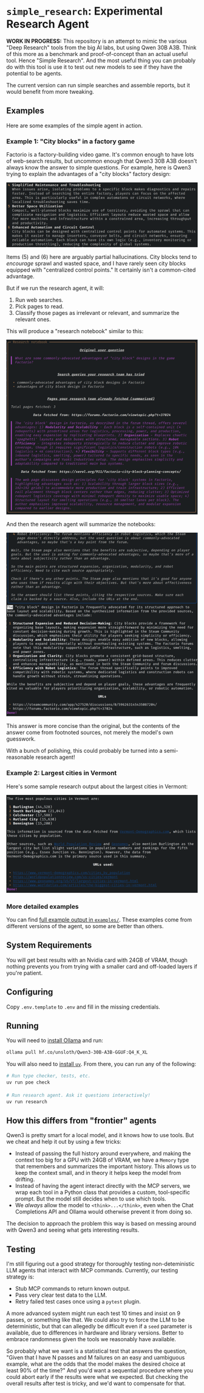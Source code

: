 # `simple_research`: Experimental Research Agent

**WORK IN PROGRESS:** This repository is an attempt to mimic the various "Deep Research" tools from the big AI labs, but using Qwen 30B A3B. Think of this more as a benchmark and proof-of-concept than an actual useful tool. Hence "Simple Research". And the most useful thing you can probably do with this tool is use it to test out new models to see if they have the potential to be agents.

The current version can run simple searches and assemble reports, but it would benefit from more tweaking.

## Examples

Here are some examples of the simple agent in action.

### Example 1: "City blocks" in a factory game

Factorio is a factory-building video game. It's common enough to have lots of web-search results, but uncommon enough that Qwen3 30B A3B doesn't always know the answer to simple questions. For example, here is Qwen3 trying to explain the advantages of a "city blocks" factory design:

![Factorio city block baseline knowledge](./docs/factorio-3-baseline.png)

Items (5) and (6) here are arguably  partial hallucinations. City blocks tend to _encourage_ sprawl and wasted space, and I have rarely seen city blocks equipped with "centralized control points." It certainly isn't a common-cited advantage.

But if we run the research agent, it will:

1. Run web searches.
2. Pick pages to read.
3. Classify those pages as irrelevant or relevant, and summarize the relevant ones.

This will produce a "research notebook" similar to this:

![Factorio city block research notebook, with two sources](./docs/factorio-3-final-notebook.png)

And then the research agent will summarize the notebooks:

![Factorio city block final output](./docs/factorio-2-results.webp)

This answer is more concise than the original, but the contents of the answer come from footnoted sources, not merely the model's own guesswork.

With a bunch of polishing, this could probably be turned into a semi-reasonable research agent!

### Example 2: Largest cities in Vermont

Here's some sample research output about the largest cities in Vermont:

![Top 5 cities in Vermont, research report](./docs/vermont-top-5.png)

### More detailed examples

You can find [full example output in `examples/`](./examples/). These examples come from different versions of the agent, so some are better than others.

## System Requirements

You will get best results with an Nvidia card with 24GB of VRAM, though nothing prevents you from trying with a smaller card and off-loaded layers if you're patient.

## Configuring

Copy `.env.template` to `.env` and fill in the missing credentials.

## Running

You will need to [install Ollama](https://ollama.com/) and run:

```sh
ollama pull hf.co/unsloth/Qwen3-30B-A3B-GGUF:Q4_K_XL
```

You will also need to [install `uv`](https://docs.astral.sh/uv/getting-started/installation/). From there, you can run any of the following:

```sh
# Run type checker, tests, etc.
uv run poe check

# Run research agent. Ask it questions interactively!
uv run research
```

## How this differs from "frontier" agents

Qwen3 is pretty smart for a local model, and it knows how to use tools. But we cheat and help it out by using a few tricks:

- Instead of passing the full history around everywhere, and making the context too big for a GPU with 24GB of VRAM, we have a `Memory` type that remembers and summarizes the important history. This allows us to keep the context small, and in theory it helps keep the model from drifting.
- Instead of having the agent interact directly with the MCP servers, we wrap each tool in a Python class that provides a custom, tool-specific prompt. But the model still decides when to use which tools.
- We _always_ allow the model to `<think>...</think>`, even when the Chat Completions API and Ollama would otherwise prevent it from doing so.

The decision to approach the problem this way is based on messing around with Qwen3 and seeing what gets interesting results.

## Testing

I'm still figuring out a good strategy for thoroughly testing non-deteministic LLM agents that interact with MCP commands. Currently, our testing strategy is:

- Stub MCP commands to return known output.
- Pass very clear test data to the LLM.
- Retry failed test cases once using a `pytest` plugin.

A more advanced system might run each test 10 times and insist on 9 passes, or something like that. We could also try to force the LLM to be deterministic, but that can allegedly be difficult even if a `seed` parameter is available, due to differences in hardware and library versions. Better to embrace randomness given the tools we reasonably have available.

So probably what we want is a statistical test that answers the question, "Given that I have N passes and M failures on an easy and uambiguous example, what are the odds that the model makes the desired choice at least 90% of the time?" And you'd want a sequential procedure where you could abort early if the results were what we expected. But checking the overall results after test is tricky, and we'd want to compensate for that.